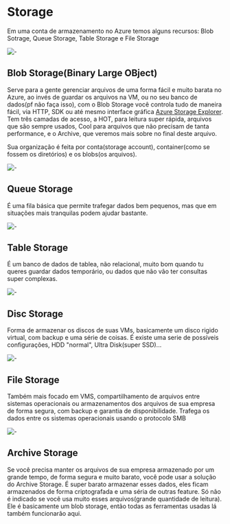 # Storage

Em uma conta de armazenamento no Azure temos alguns recursos: Blob Sotrage, Queue Storage, Table Storage e File Storage

![-](https://wakeupandcode.com/wp-content/uploads/2019/08/storage-icons.png)

## Blob Storage(Binary Large OBject)

Serve para a gente gerenciar arquivos de uma forma fácil e muito barata no Azure, ao invés de guardar os arquivos na VM, ou no seu banco de dados(pf não faça isso), com o Blob Storage você controla tudo de maneira fácil, via HTTP, SDK ou até mesmo interface gráfica [Azure Storage Explorer](https://azure.microsoft.com/en-us/products/storage/storage-explorer/). Tem três camadas de acesso, a HOT, para leitura super rápida, arquivos que são sempre usados, Cool para arquivos que não precisam de tanta performance, e o Archive, que veremos mais sobre no final deste arquivo.


Sua organização é feita por conta(storage account), container(como se fossem os diretórios) e os blobs(os arquivos).

![-](https://docs.microsoft.com/sv-se/azure/storage/blobs/media/storage-quickstart-blobs-dotnet/blob1.png)


## Queue Storage

É uma fila básica que permite trafegar dados bem pequenos, mas que em situações mais tranquilas podem ajudar bastante. 

![-](https://docs.microsoft.com/pt-br/azure/includes/media/storage-queue-concepts-include/azure-queue-service-components.png)

## Table Storage

É um banco de dados de tablea, não relacional, muito bom quando tu queres guardar dados temporário, ou dados que não vão ter consultas super complexas.

![-](https://docs.microsoft.com/pt-br/azure/includes/media/storage-table-concepts-include/table1.png)

## Disc Storage

Forma de armazenar os discos de suas VMs, basicamente um disco rigido virtual, com backup e uma série de coisas. É existe uma serie de possíveis configurações, HDD "normal", Ultra Disk(super SSD)...

![-](https://novacontext.com/images/e/ee62508759fbd1341efe1007d0cc2387.jpg)

## File Storage

Também mais focado em VMS, compartilhamento de arquivos entre sistemas operacionais ou armazenamentos dos arquivos de sua empresa de forma segura, com backup e garantia de disponibilidade.
Trafega os dados entre os sistemas operacionais usando o protocolo SMB


![-](https://sameeraman.files.wordpress.com/2017/10/filesync-overview.png)

## Archive Storage

Se você precisa manter os arquivos de sua empresa armazenado por um grande tempo, de forma segura e muito barato, você pode usar a solução do Archive Storage. É super barato armazenar esses dados, eles ficam armazenados de forma criptografada e uma séria de outras feature. Só não é indicado se você usa muito esses arquivos(grande quantidade de leitura). Ele é basicamente um blob storage, então todas as ferramentas usadas lá também funcionarão aqui.
